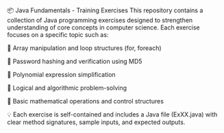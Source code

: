 📦 Java Fundamentals - Training Exercises
This repository contains a collection of Java programming exercises designed to strengthen understanding of core concepts in computer science. Each exercise focuses on a specific topic such as:

🔁 Array manipulation and loop structures (for, foreach)

🔐 Password hashing and verification using MD5

📐 Polynomial expression simplification

🧠 Logical and algorithmic problem-solving

🧮 Basic mathematical operations and control structures

💡 Each exercise is self-contained and includes a Java file (ExXX.java) with clear method signatures, sample inputs, and expected outputs.
